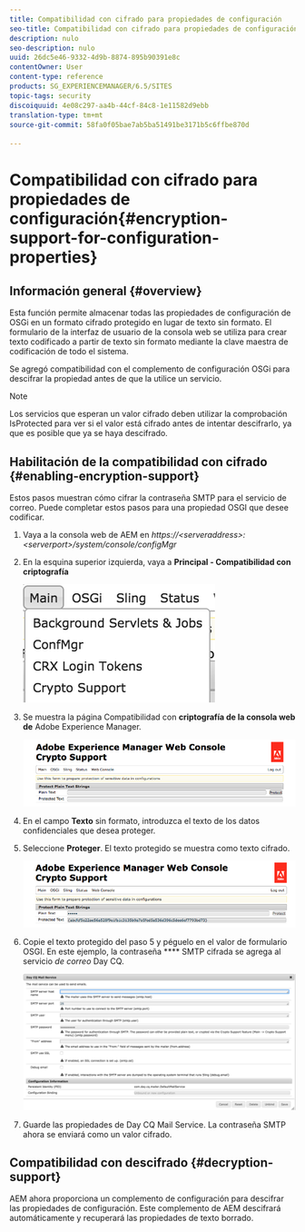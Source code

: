 ```yaml
---
title: Compatibilidad con cifrado para propiedades de configuración
seo-title: Compatibilidad con cifrado para propiedades de configuración
description: nulo
seo-description: nulo
uuid: 26dc5e46-9332-4d9b-8874-895b90391e8c
contentOwner: User
content-type: reference
products: SG_EXPERIENCEMANAGER/6.5/SITES
topic-tags: security
discoiquuid: 4e08c297-aa4b-44cf-84c8-1e11582d9ebb
translation-type: tm+mt
source-git-commit: 58fa0f05bae7ab5ba51491be3171b5c6ffbe870d

---
```



# Compatibilidad con cifrado para propiedades de configuración{#encryption-support-for-configuration-properties}

## Información general {#overview}

Esta función permite almacenar todas las propiedades de configuración de OSGi en un formato cifrado protegido en lugar de texto sin formato. El formulario de la interfaz de usuario de la consola web se utiliza para crear texto codificado a partir de texto sin formato mediante la clave maestra de codificación de todo el sistema.

Se agregó compatibilidad con el complemento de configuración OSGi para descifrar la propiedad antes de que la utilice un servicio.

>[!NOTE]
>
>Los servicios que esperan un valor cifrado deben utilizar la comprobación IsProtected para ver si el valor está cifrado antes de intentar descifrarlo, ya que es posible que ya se haya descifrado.

## Habilitación de la compatibilidad con cifrado {#enabling-encryption-support}

Estos pasos muestran cómo cifrar la contraseña SMTP para el servicio de correo. Puede completar estos pasos para una propiedad OSGI que desee codificar.

1. Vaya a la consola web de AEM en *https://&lt;serveraddress>:&lt;serverport>/system/console/configMgr*
1. En la esquina superior izquierda, vaya a **Principal - Compatibilidad con criptografía**

   ![chlimage_1-325](assets/chlimage_1-325.png)

1. Se muestra la página Compatibilidad con **criptografía de la consola web de** Adobe Experience Manager.

   ![screen_shot_2018-08-01at113417am](assets/screen_shot_2018-08-01at113417am.png)

1. En el campo **Texto** sin formato, introduzca el texto de los datos confidenciales que desea proteger.
1. Seleccione **Proteger**. El texto protegido se muestra como texto cifrado.

   ![screen_shot_2018-08-01at113844am](assets/screen_shot_2018-08-01at113844am.png)

1. Copie el texto protegido del paso 5 y péguelo en el valor de formulario OSGI. En este ejemplo, la contraseña **** SMTP cifrada se agrega al servicio *de correo* Day CQ.

   ![screen_shot_2016-12-18at105809pm](assets/screen_shot_2016-12-18at105809pm.png)

1. Guarde las propiedades de Day CQ Mail Service. La contraseña SMTP ahora se enviará como un valor cifrado.

## Compatibilidad con descifrado {#decryption-support}

AEM ahora proporciona un complemento de configuración para descifrar las propiedades de configuración. Este complemento de AEM descifrará automáticamente y recuperará las propiedades de texto borrado.
